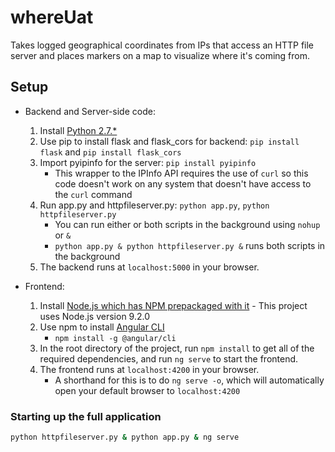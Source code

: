 whereUat
========

Takes logged geographical coordinates from IPs that access an HTTP file server and places markers on a map to visualize where it's coming from.

## Setup

- Backend and Server-side code:

    1. Install [Python 2.7.*](https://www.python.org/)
    2. Use pip to install flask and flask_cors for backend: `pip install flask` and `pip install flask_cors`
	3. Import pyipinfo for the server: `pip install pyipinfo`
		- This wrapper to the IPInfo API requires the use of `curl` so this code doesn't work on any system that 
		  doesn't have access to the `curl` command
    4. Run app.py and httpfileserver.py: `python app.py`, `python httpfileserver.py`
		- You can run either or both scripts in the background using `nohup` or `&`
		- `python app.py & python httpfileserver.py &` runs both scripts in the background
    5. The backend runs at `localhost:5000` in your browser.

- Frontend:
	
	1. Install [Node.js which has NPM prepackaged with it](https://nodejs.org/en/) - This project uses Node.js version 9.2.0
	2. Use npm to install [Angular CLI](https://cli.angular.io/)
		- `npm install -g @angular/cli`
	3. In the root directory of the project, run `npm install` to get all of the required dependencies, and run `ng serve` to start the frontend.
	4. The frontend runs at `localhost:4200` in your browser.
		- A shorthand for this is to do `ng serve -o`, which will automatically open your default browser to `localhost:4200`

### Starting up the full application

```bash
python httpfileserver.py & python app.py & ng serve
```
